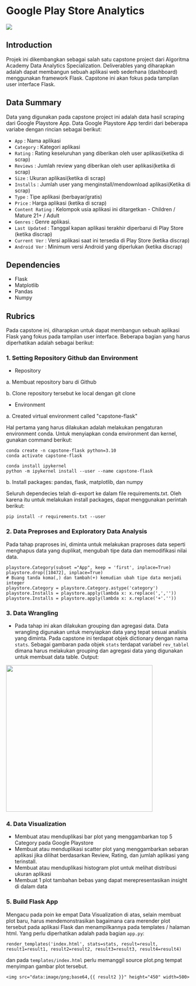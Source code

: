 # Google Play Store Analytics
<img src="https://raw.githubusercontent.com/fafilia/capstone-UIFlask/master/full_capstone.png">

## Introduction
Projek ini dikembangkan sebagai salah satu capstone project dari Algoritma Academy Data Analytics Specialization. Deliverables yang diharapkan adalah dapat membangun sebuah aplikasi web sederhana (dashboard) menggunakan framework Flask. Capstone ini akan fokus pada tampilan user interface Flask. 

## Data Summary
Data yang digunakan pada capstone project ini adalah data hasil scraping dari Google Playstore App. Data Google Playstore App terdiri dari beberapa variabe dengan rincian sebagai berikut:
- `App` : Nama aplikasi                
- `Category` : Kategori aplikasi
- `Rating` : Rating keseluruhan yang diberikan oleh user aplikasi(ketika di scrap)
- `Reviews` : Jumlah review yang diberikan oleh user aplikasi(ketika di scrap)
- `Size` : Ukuran aplikasi(ketika di scrap)           
- `Installs` : Jumlah user yang menginstall/mendownload aplikasi(Ketika di scrap)     
- `Type` : Tipe aplikasi (berbayar/gratis)       
- `Price` : Harga aplikasi (ketika di scrap)        
- `Content Rating` : Kelompok usia aplikasi ini ditargetkan - Children / Mature 21+ / Adult   
- `Genres` : Genre aplikasi.        
- `Last Updated` : Tanggal kapan aplikasi terakhir diperbarui di Play Store (ketika discrap) 
- `Current Ver` : Versi aplikasi saat ini tersedia di Play Store (ketika discrap)   
- `Android Ver` : Minimum versi Android yang diperlukan (ketika discrap) 

## Dependencies
- Flask
- Matplotlib
- Pandas
- Numpy

## Rubrics
Pada capstone ini, diharapkan untuk dapat membangun sebuah aplikasi Flask yang fokus pada tampilan user interface. Beberapa bagian yang harus diperhatikan adalah sebagai berikut:

### 1. Setting Repository Github dan Environment
- Repository 

a. Membuat repository baru di Github

b. Clone repository tersebut ke local dengan git clone
- Environment 

a. Created virtual environment called "capstone-flask"

Hal pertama yang harus dilakukan adalah melakukan pengaturan environment conda. Untuk menyiapkan conda environment dan kernel, gunakan command berikut:
```
conda create -n capstone-flask python=3.10
conda activate capstone-flask

conda install ipykernel
python -m ipykernel install --user --name capstone-flask
```

b. Install packages: pandas, flask, matplotlib, dan numpy

Seluruh dependecies telah di-export ke dalam file requirements.txt. Oleh karena itu untuk melakukan install packages, dapat menggunakan perintah berikut:
```
pip install -r requirements.txt --user
```

### 2. Data Preproses and Exploratory Data Analysis
Pada tahap praproses ini, diminta untuk melakukan praproses data seperti menghapus data yang duplikat, mengubah tipe data dan memodifikasi nilai data.
```
playstore.Category(subset ="App", keep = 'first', inplace=True) 
playstore.drop([10472], inplace=True)
# Buang tanda koma(,) dan tambah(+) kemudian ubah tipe data menjadi integer
playstore.Category = playstore.Category.astype('category')
playstore.Installs = playstore.apply(lambda x: x.replace(',',''))
playstore.Installs = playstore.apply(lambda x: x.replace('+'.''))
```
### 3. Data Wrangling
- Pada tahap ini akan dilakukan grouping dan agregasi data. Data wrangling digunakan untuk menyiapkan data yang tepat sesuai analisis yang diminta. Pada capstone ini terdapat objek dictionary dengan nama `stats`. Sebagai gambaran pada objek `stats` terdapat variabel `rev_tablel` dimana harus melakukan grouping dan agregasi data yang digunakan untuk membuat data table. Output:
<img src="https://raw.githubusercontent.com/fafilia/capstone-UIFlask/master/table_rev.PNG" width=400>

### 4. Data Visualization
- Membuat atau menduplikasi bar plot yang menggambarkan top 5 Category pada Google Playstore
- Membuat atau menduplikasi scatter plot yang menggambarkan sebaran aplikasi jika dilihat berdasarkan Review, Rating, dan jumlah aplikasi yang terinstall.
- Membuat atau menduplikasi histogram plot untuk melihat distribusi ukuran aplikasi 
- Membuat 1 plot tambahan bebas yang dapat merepresentasikan insight di dalam data

### 5. Build Flask App
Mengacu pada poin ke empat Data Visualization di atas, selain membuat plot baru, harus mendemonstrasikan bagaimana cara merender plot tersebut pada aplikasi Flask dan menampilkannya pada templates / halaman html. Yang perlu diperhatikan adalah pada bagian `app.py`:
```
render_templates('index.html', stats=stats, result=result, result1=result1, result2=result2, result3=result3, result4=result4)
```
dan pada `templates/index.html` perlu memanggil source plot.png tempat menyimpan gambar plot tersebut.
```
<img src="data:image/png;base64,{{ result2 }}" height="450" width=500>
```
